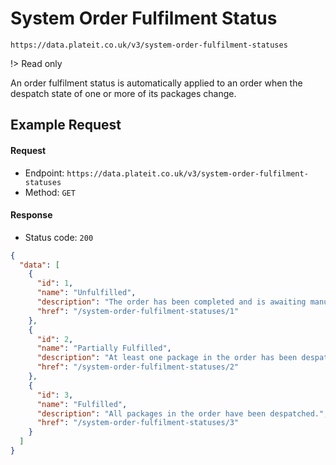 # System Order Fulfilment Status

`https://data.plateit.co.uk/v3/system-order-fulfilment-statuses`

!> Read only

An order fulfilment status is automatically applied to an order when the despatch state of one or more of its packages change.

## Example Request

<!-- tabs:start -->

#### **Request**

* Endpoint: `https://data.plateit.co.uk/v3/system-order-fulfilment-statuses`
* Method: `GET`

#### **Response**

* Status code: `200`

```json
{
  "data": [
    {
      "id": 1,
      "name": "Unfulfilled",
      "description": "The order has been completed and is awaiting manufacture.",
      "href": "/system-order-fulfilment-statuses/1"
    },
    {
      "id": 2,
      "name": "Partially Fulfilled",
      "description": "At least one package in the order has been despatched.",
      "href": "/system-order-fulfilment-statuses/2"
    },
    {
      "id": 3,
      "name": "Fulfilled",
      "description": "All packages in the order have been despatched.",
      "href": "/system-order-fulfilment-statuses/3"
    }
  ]
}
```

<!-- tabs:end -->